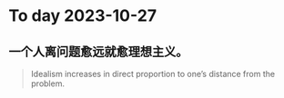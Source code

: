 
# To day 2023-10-27


## 一个人离问题愈远就愈理想主义。
> Idealism increases in direct proportion to one’s distance from the problem.

    